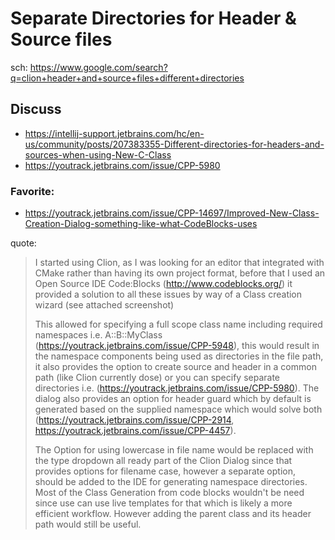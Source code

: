 # Separate Directories for Header & Source files
sch: https://www.google.com/search?q=clion+header+and+source+files+different+directories

## Discuss
- https://intellij-support.jetbrains.com/hc/en-us/community/posts/207383355-Different-directories-for-headers-and-sources-when-using-New-C-Class
- https://youtrack.jetbrains.com/issue/CPP-5980


### Favorite:
- https://youtrack.jetbrains.com/issue/CPP-14697/Improved-New-Class-Creation-Dialog-something-like-what-CodeBlocks-uses

quote:
>I started using Clion, as I was looking for an editor that integrated with CMake rather than having its own project format, before that I used an Open Source IDE Code:Blocks (http://www.codeblocks.org/) it provided a solution to all these issues by way of a Class creation wizard (see attached screenshot)
>
>This allowed for specifying a full scope class name including required namespaces i.e. A::B::MyClass (https://youtrack.jetbrains.com/issue/CPP-5948), this would result in the namespace components being used as directories in the file path, it also provides the option to create source and header in a common path (like Clion currently dose) or you can specify separate directories i.e. (https://youtrack.jetbrains.com/issue/CPP-5980). The dialog also provides an option for header guard which by default is generated based on the supplied namespace which would solve both (https://youtrack.jetbrains.com/issue/CPP-2914, https://youtrack.jetbrains.com/issue/CPP-4457).
>
>The Option for using lowercase in file name would be replaced with the type dropdown all ready part of the Clion Dialog since that provides options for filename case, however a separate option, should be added to the IDE for generating namespace directories. Most of the Class Generation from code blocks wouldn't be need since use can use live templates for that which is likely a more efficient workflow. However adding the parent class and its header path would still be useful.
